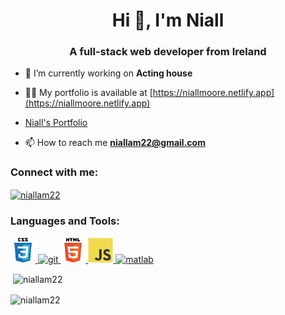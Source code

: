 <h1 align="center">Hi 👋, I'm Niall</h1>
<h3 align="center">A full-stack web developer from Ireland</h3>

- 🔭 I’m currently working on **Acting house**

- 👨‍💻 My portfolio is available at [https://niallmoore.netlify.app](https://niallmoore.netlify.app)
- [Niall's Portfolio](https://niallmoore.netlify.app "Niall's Portfolio")


- 📫 How to reach me **niallam22@gmail.com**

<h3 align="left">Connect with me:</h3>
<p align="left">
<a href="https://twitter.com/niallam22" target="blank"><img align="center" src="https://raw.githubusercontent.com/rahuldkjain/github-profile-readme-generator/master/src/images/icons/Social/twitter.svg" alt="niallam22" height="30" width="40" /></a>
</p>

<h3 align="left">Languages and Tools:</h3>
<p align="left"> <a href="https://www.w3schools.com/css/" target="_blank" rel="noreferrer"> <img src="https://raw.githubusercontent.com/devicons/devicon/master/icons/css3/css3-original-wordmark.svg" alt="css3" width="40" height="40"/> </a> <a href="https://git-scm.com/" target="_blank" rel="noreferrer"> <img src="https://www.vectorlogo.zone/logos/git-scm/git-scm-icon.svg" alt="git" width="40" height="40"/> </a> <a href="https://www.w3.org/html/" target="_blank" rel="noreferrer"> <img src="https://raw.githubusercontent.com/devicons/devicon/master/icons/html5/html5-original-wordmark.svg" alt="html5" width="40" height="40"/> </a> <a href="https://developer.mozilla.org/en-US/docs/Web/JavaScript" target="_blank" rel="noreferrer"> <img src="https://raw.githubusercontent.com/devicons/devicon/master/icons/javascript/javascript-original.svg" alt="javascript" width="40" height="40"/> </a> <a href="https://www.mathworks.com/" target="_blank" rel="noreferrer"> <img src="https://upload.wikimedia.org/wikipedia/commons/2/21/Matlab_Logo.png" alt="matlab" width="40" height="40"/> </a> </p>

<p>&nbsp;<img align="center" src="https://github-readme-stats.vercel.app/api?username=niallam22&show_icons=true&locale=en" alt="niallam22" /></p>

<p><img align="center" src="https://github-readme-streak-stats.herokuapp.com/?user=niallam22&" alt="niallam22" /></p>
